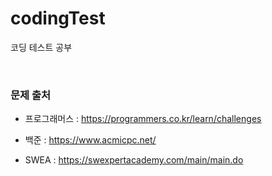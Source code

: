 # codingTest

코딩 테스트 공부

<br>

### 문제 출처 

* 프로그래머스 : https://programmers.co.kr/learn/challenges

* 백준 : https://www.acmicpc.net/

* SWEA : https://swexpertacademy.com/main/main.do
